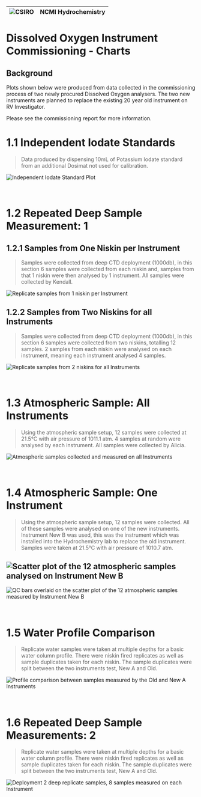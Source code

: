 ﻿
![CSIRO](https://www.csiro.au/~/media/Web-team/Images/CSIRO_Logo/logo.png?mw=90&hash=E7225C4985C2701654821B94F7A06AF5C3D30F8E) |NCMI Hydrochemistry  |
|--|--|

# Dissolved Oxygen Instrument Commissioning - Charts
## Background
Plots shown below were produced from data collected in the commissioning process of two newly procured Dissolved Oxygen analysers. The two new instruments are planned to replace the existing 20 year old instrument on RV Investigator.

Please see the commissioning report for more information.
<br/>

# 1.1 Independent Iodate Standards

> Data produced by dispensing 10mL of Potassium Iodate standard from an additional Dosimat not used for calibration.

![Independent Iodate Standard Plot](https://raw.githubusercontent.com/kendall-s/do_commissioning/44687bddbdadd3cb3c0d7bb61dbe32e07639b406/plots/independent_iodate_standards.svg)

<br/>

# 1.2 Repeated Deep Sample Measurement: 1
## 1.2.1 Samples from One Niskin per Instrument

> Samples were collected from deep CTD deployment (1000db), in this section 6 samples were collected from each niskin and, samples from that 1 niskin were then analysed by 1 instrument. All samples were collected by Kendall.

![Replicate samples from 1 niskin per Instrument](https://raw.githubusercontent.com/kendall-s/do_commissioning/44687bddbdadd3cb3c0d7bb61dbe32e07639b406/plots/replicate_deep_samples_1_single.svg)

## 1.2.2 Samples from Two Niskins for all Instruments

> Samples were collected from deep CTD deployment (1000db), in this section 6 samples were collected from two niskins, totalling 12 samples. 2 samples from each niskin were analysed on each instrument, meaning each instrument analysed 4 samples. 

![Replicate samples from 2 niskins for all Instruments](https://raw.githubusercontent.com/kendall-s/do_commissioning/44687bddbdadd3cb3c0d7bb61dbe32e07639b406/plots/replicate_deep_samples_1_shared.svg)

<br/>

# 1.3 Atmospheric Sample: All Instruments

> Using the atmospheric sample setup, 12 samples were collected at 21.5°C with air pressure of 1011.1 atm. 4 samples at random were analysed by each instrument. All samples were collected by Alicia.

![Atmospheric samples collected and measured on all Instruments](https://raw.githubusercontent.com/kendall-s/do_commissioning/44687bddbdadd3cb3c0d7bb61dbe32e07639b406/plots/atmospheric_diff_instruments.svg)

<br/>


# 1.4 Atmospheric Sample: One Instrument

> Using the atmospheric sample setup, 12 samples were collected. All of these samples were analysed on one of the new instruments. Instrument New B was used, this was the instrument which was installed into the Hydrochemistry lab to replace the old instrument. Samples were taken at 21.5°C with air pressure of 1010.7 atm.

![Scatter plot of the 12 atmospheric samples analysed on Instrument New B](https://raw.githubusercontent.com/kendall-s/do_commissioning/44687bddbdadd3cb3c0d7bb61dbe32e07639b406/plots/atmospheric_one_instrument.svg)
---
![QC bars overlaid on the scatter plot of the 12 atmospheric samples measured by Instrument New B](https://raw.githubusercontent.com/kendall-s/do_commissioning/44687bddbdadd3cb3c0d7bb61dbe32e07639b406/plots/atmospheric_one_instrument_with_bars.svg)


<br/>


# 1.5 Water Profile Comparison

> Replicate water samples were taken at multiple depths for a basic water column profile. There were niskin fired replicates as well as sample duplicates taken for each niskin. The sample duplicates were split between the two instruments test, New A and Old. 

![Profile comparison between samples measured by the Old and New A Instruments](https://raw.githubusercontent.com/kendall-s/do_commissioning/111492ccf3aec24fbdc50d8985258a749211371b/plots/profile_comparison.svg)

<br/>


# 1.6 Repeated Deep Sample Measurements: 2

> Replicate water samples were taken at multiple depths for a basic water column profile. There were niskin fired replicates as well as sample duplicates taken for each niskin. The sample duplicates were split between the two instruments test, New A and Old. 

![Deployment 2 deep replicate samples, 8 samples measured on each Instrument](https://raw.githubusercontent.com/kendall-s/do_commissioning/111492ccf3aec24fbdc50d8985258a749211371b/plots/replicate_deep_samples_2.svg)
